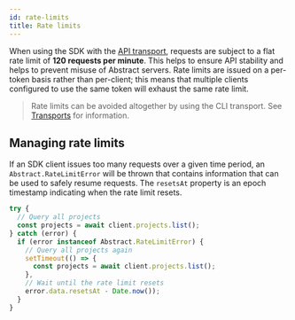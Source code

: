 ```yaml
---
id: rate-limits
title: Rate limits
---
```


When using the SDK with the [API transport](/docs/transports), requests are subject to a flat rate limit of **120 requests per minute**. This helps to ensure API stability and helps to prevent misuse of Abstract servers. Rate limits are issued on a per-token basis rather than per-client; this means that multiple clients configured to use the same token will exhaust the same rate limit.

> Rate limits can be avoided altogether by using the CLI transport. See [Transports](/docs/transports) for information.

## Managing rate limits

If an SDK client issues too many requests over a given time period, an `Abstract.RateLimitError` will be thrown that contains information that can be used to safely resume requests. The `resetsAt` property is an epoch timestamp indicating when the rate limit resets.

```js
try {
  // Query all projects
  const projects = await client.projects.list();
} catch (error) {
  if (error instanceof Abstract.RateLimitError) {
    // Query all projects again
    setTimeout(() => {
      const projects = await client.projects.list();
    },
    // Wait until the rate limit resets
    error.data.resetsAt - Date.now());
  }
}
```
